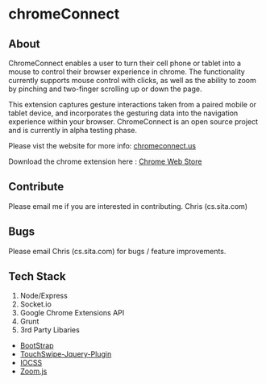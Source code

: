 chromeConnect
=============

## About
ChromeConnect enables a user to turn their cell phone or tablet into a mouse to control their browser experience in chrome. The functionality currently supports mouse control with clicks, as well as the ability to zoom by pinching and two-finger scrolling up or down the page. 

This extension captures gesture interactions taken from a paired mobile or tablet device, and incorporates the gesturing data into the navigation experience within your browser. ChromeConnect is an open source project and is currently in alpha testing phase. 

Please vist the website for more info: [chromeconnect.us](http://bit.ly/1d0fY2P)

Download the chrome extension here : [Chrome Web Store](http://bit.ly/15eVEc3)


## Contribute
Please email me if you are interested in contributing. Chris (cs.sita.com)

## Bugs
Please email Chris (cs.sita.com) for bugs / feature improvements. 

## Tech Stack
1. Node/Express
2. Socket.io
3. Google Chrome Extensions API
4. Grunt
5. 3rd Party Libaries 
* [BootStrap](https://http://getbootstrap.com/)
* [TouchSwipe-Jquery-Plugin](https://github.com/mattbryson/TouchSwipe-Jquery-Plugin)
* [IOCSS](https://github.com/lazd/iOCSS)
* [Zoom.js](http://lab.hakim.se/zoom-js)
